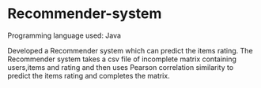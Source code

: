 # Recommender-system
Programming language used: Java

Developed a Recommender system which can predict the items rating. The Recommender system takes a csv file of incomplete matrix 
containing users,items and rating and then uses Pearson correlation similarity to predict the items rating and completes the matrix.
